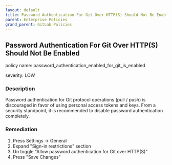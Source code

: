 ```yaml
---
layout: default
title: Password Authentication For Git Over HTTP(S) Should Not Be Enabled
parent: Enterprise Policies
grand_parent: GitLab Policies
---
```



## Password Authentication For Git Over HTTP(S) Should Not Be Enabled
policy name: password_authentication_enabled_for_git_is_enabled

severity: LOW

### Description
Password authentication for Git protocol operations (pull / push) is discouraged in favor of using personal access tokens and keys. From a security standpoint, it is recommended to disable password authentication completely.



### Remediation
1. Press Settings -> General
2. Expand "Sign-in restrictions" section
3. Un toggle "Allow password authentication for Git over HTTP(S)"
4. Press "Save Changes"



